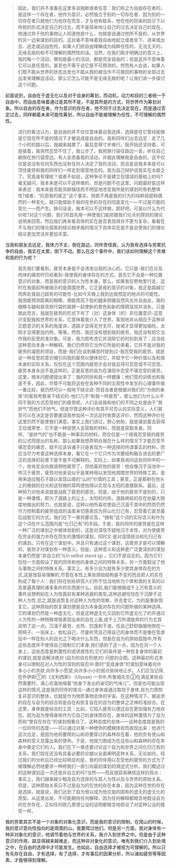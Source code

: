<blockquote data-pid="ADESNZZu">因此，我们并不准备在这里多谈独断或者任意：我们称之为自由存在者的，是这样一个存在者，他作为意识，必然独立于别的一切存在者，因为别的一切存在者只就他们为他存在而言，才与他有联系，他在他的将来的启示下以传统的形式决定自己的过去，而不是简单地让自己的过去决定自己的现在，他通过异于他的事物让人知道他是什么，也就是说通过他所不是的、从世界的另一边来谋划的目的。这丝毫不意味着我自由地起立或者坐下、进来或出去、逃走或迎战危险，如果人们把自由理解成为纯粹任性的，无法无天的，无缘无故的和不可理解的偶然性的话。当然，在我们刚才明确过的意义上，我的每一个活动，哪怕是最小的活动，都是完全自由的；但是这并不意味着它可以是任意的，甚至也不等于说它是不可预测的。然而有人会说，如果人们既不能从世界的状态出发也不能从我的被当作不可挽回的事物的全部过去出发来理解这活动，那么它怎么可能不是无缘无故的呢？让我们进一步探讨这个问题。</blockquote><p data-pid="Jy8hq5NZ">前面说到，自由在于虚无化以及对于自身的筹划，而动机，动力和目的三者统一于自由中，而自由意味着通过是其所不是，不是其所是的方式，将世界作为筹划对象。所以自由的存在者，作为意识的存在者，他不同于过去决定现在，而是通过否定过去，同样朝着未来可能性筹划，所以自由不能被理解为任性，不可理解的偶然性。</p><blockquote data-pid="xENlvJVR">流行的看法认为，是自由的并不仅仅意味着自我选择，选择是在它曾经能够是它现在所不是的情况下才被说成是自由的。我和同伴们出去远足：走了几个小时的路以后，我越来越累了，最后变得寸步难行。我开始还坚持着，可是接着，我突然忍受不住了，我让步了，我把旅行袋往路边一丢，听任自己躺倒在旅行袋旁边。有人会责备我的活动，并据此理解我是自由的，这不仅仅是说没有任何东西也没有任何人决定了我的活动，而且是说我本来是可以顶住疲劳和我的同伴们一样走到宿营地去的。我为自己辩护说我实在太疲乏了。究竟谁有理呢？或者不如说，这种争论不是建立在错误的基础上的吗?毫无疑问，我本来是可以不这样做的，但是问题不在这里。问题最好是这样来表述：我本来是否能另辟蹊径而不明显地改变我所是的谋划的有机整体性?或者，“抗拒我的疲乏”这个事实，倘若不再是我的行为的纯粹局部和偶然的一种变化，就只能借助于我的在世的存在的彻底变化一—不过是可能的变化一—而产生。换句话说，我本可以不这样做，那好吧，可是以什么为代价呢?对这个问题，我们将首先用一种使我们能把握我们论点的原则的理论说明来回答。然后我们再来看具体的实在是否表现得并不更为复杂，看看在不与我们的理论探索的结论相矛盾的情况下具体实在是不是会使我们的理论结论更加灵活并更加丰富。</blockquote><p data-pid="0hTicQ5U">当我和朋友去远足，我体力不支，倒在路边，同伴责怪我，认为我有选择与劳累抗争的自由，我实在太累，倒下不动。那么在这个事件中，我们该如何理解这个责难和我的行为呢？</p><blockquote data-pid="jWxFERn8">首先我们要看到，疲劳本身是不会诱发出我的决心的。它只是-我们在论及肉体的痛苦时已经看到-我使我的身体存在的方式。首先它不会是一种位置意识的对象，而是我的意识的人为性本身。那么，如果我在野地里行走，这时在我面前所被揭示的是周围世界，它正是我的意识的对象，我正是超越它而奔赴我自己固有的可能性-比如今天晚上我到达我预定的地点的可能性。我用能预测距离的眼睛、用能爬高下低的腿来把握自然风光并且由此，我的眼睛与腿和我背旅行袋的肩膀一起使新的景色和新的障碍显现并消失，只是就此而言，我就在疲劳的形式下有了（对）这身体（的）非位置意识-这意识支配我和世界的关系，它意味着我介入了世界。客观地并从相应于这种非正题意识的关系的角度讲，道路才显得无穷无尽，陡坡才显得更加艰险，太阳才显得更加灼热，等等。然而，我还没有想到我的疲劳，我还没有把它当作我的反思的准对象。可是，我力图考虑它并消除它的时刻到来了：应当给这种意向本身一种解释。我们仍然将它当作它所是的来看，它并不是对我的疲劳的凝思的领会，而是-我们在谈到痛苦时提到过-我忍受我的疲劳。就是说一种反思的意识被引向我的疲劳以便体验它，并赋予它一种价值以及和我本身的实际关系。仅仅在这个范围内疲劳才会对我显得可忍受或不可忍受。疲劳本身永远不是这样的，正是反思的自为在涌现中忍受不堪忍受的疲劳。这里，根本问题便提出来了：我的同伴和我一样健康；他们受的训练也和我差不多，因此，尽管不可能将这些在各种不同的主观性中发生的心理事件做一番比较，我仍然可以一般地下结论说-而目击者是根据对我们的“为他的身体”的客观考察来下结论的-他们几乎“和我一样疲劳”。那么他们为什么以不同于我的方式忍受他们的疲劳呢。人们会说我和他们的不同之处是由于“我娇气”而他们不娇气。但是尽管这种评价有其不可否认的实际意义，人们甚至可以在决定是否要邀请我参加另一次远足时依靠这评价，然而这种评价在这里仍然不能使我们满意。事实上我们讲过，野心勃勃，就是谋划着去获得王位或荣誉，它不是一种促使人去获取的材料，而就是获取本身。同样，“是娇气的”也不能是一种事实的材料，而仅仅是一个按我忍受我的疲劳的公式而提出的名称。那么如果我想弄明白我在什么样的情况下才能忍受不堪忍受的痛苦，就不应该诉诸于只是表现为一种选择的所谓事实的材料，而应当尽力考查这种选择本身，看它在一个它只作为次要结构融合进去的更广泛的选择的前景下是不是不可解释的。实际上，如果我询问这些同伴中的一个，他肯定会向我说明他疲劳了，但他喜欢他的疲劳：他会像沉于浴池中一样沉于疲劳，疲劳对他来说似乎是某种用以发现他周围世界的特殊工具，是用来适应粗石子路以发现山坡的“山的”价值的工具；甚至，正是那射在他头上的微弱的日光和这轻微的耳鸣使他得以实现与太阳的直接联系。最后，这种努力对他来说就是战胜了疲劳的感觉。但是，由于他的疲劳不是别的，只是一种激情，即为了道路上的尘土，太阳的灼热，道路崎岖的存在他最大限度地做出的努力，也就是说，这种以他所喜欢使自己沉湎于其中的然而仍然尽力控制着的疲劳组成的温柔亲切感表现为将山化归己有，忍受着它直至最后战胜它的方式。我们在下一章将要论及，“拥有”这个词的实际含义和作为这个词在什么范围内是“化归己有”的手段。于是，我的同伴的疲劳是在这样一种广泛的谋划之中被体验到的，这是对深信不疑地沉于本性，对为使疲劳在完全的强力中存在而生的激情的谋划，同时又·是对温情统治和化归己有的谋划。只有在这个谋划中，并且只有通过这个谋划，这疲劳才是可以理解的，疲劳才对谋划有一种意义。但是，这种意义和这种更广泛更深刻的谋划本身仍然是“非自立的”(Un selbst stand ig) 。它们不是自足的。因为它们恰恰一方面假设了我的同伴和他的身体之间的特殊关系，另一方面假设了他与事物之间的特殊关系。事实上，有多少自为就有多少使其身体存在的方式,这是很容易理解的,尽管在本性上某些原始结构是不变的而且把人的实在构成了每个人：我们将在别处研究人们所不恰当地称为个体和类的关系的以及普遍真理的诸多条件的东西是什么。目前,我们能根据成千上万有意义的事件设想例如在人为性面前有某种逃避的类型,这种逃避恰恰在于沉醉于这种人为性,总之,就是说恢复对这种人为性的信赖，并去爱它，为的是重新恢复它。这种原始的恢复谋划便是自为本身面对存在的问题所做的某种选择。它的谋划仍然是一种虚无化，但是这种虚无化又回到它所虚无化了的并通过人为性的一种特殊增值表现出来的自在上面,成千上万所谓放弃的行为尤其说明了这一点。沉湎于疲劳、炎热、饥饿和干渴，任自己舒舒服服地倒在一把椅子、一张床上，放松自己，尽量听凭自己用自己的身体而不是像在受虐狂中一样在别人的目光之下喝点什么东西，但是在自为的原始孤独中,所有这些态度并不使得自己限制它们本身,我们感到了这一点，因为在另一个人身上，这些态度是刺激性的或诱惑性的,它们的条件是一种恢复身体的最初的谋划,就是说解决绝对 (自为的自在的绝对) 问题的企图。这种最初形式本身可以限制在对人为性的深刻的容忍中:那时“变成身体”的谋划意味着向许多小小的贪欲,向许多小愿望,向许多小小的弱点愉快地让步。人们应当记得,在乔伊斯①的《尤利西斯》 (Ulysse) 一书中,布鲁姆先生②在满足某些自然需要时，满心欢喜地嗅着“他身下发出的亲切的气味儿"。但是也可能出现这样的情况,这是我的同伴的情况--通过身体或通过取悦于身体,自为力图恢复非意识的整体，也就是作为物质事物总体的宇宙。在这种情况下，被追求的自在与自为的综合将是自在和恢复自在的自为的整体之泛神的准综合。在这里，身体就是综合的工具：比如，它陷入疲劳以便这自在更加强有力地存在。因为自为使得身体作为它自己的身体而存在，身体的这种激情为了自为而和“使自在存在”的谋划相重合了。这种态度的总体—一这种态度就是我的一位同伴的态度——可以通过对某一种使命的模糊体验而表现出来：他进行这次远足，是因为他将要爬的山和将要穿过的森林存在着，他则负有使山和森林的意义显露出来的使命。于是，他就力图成为在这些山和森林的存在本身中奠定它们的人。我们在下一章还要讨论这个自为和世界之间化归己有的关系，我们现在还没有具备必要的论据以全面阐明这种关系。无论如何，经过我们的分析后已经比较明显的是，我的同伴用以忍受他的疲劳的方式为了被理解必然地要求一种把我们一直引向最初谋划的溯逆式分析。我们概述过的这种谋划这一次还是非自立的吗?当然——而且很容易确信这样的观点：事实上，我们越来越少触及自为选择的与其人为性以及与世界的原始关系。但是，这种原始关系只不过是自为的在世的存在本身，因为这种在世的存在是选择，就是说，我们达到了自为借以成为他应是的固有的虚无的虚无化的原型。从这里出发，不可能期待任何解释，因为任何解释都暗含地假设自为的在世存在，正如任何欧几里德公设的证明都暗含地假设了对这种公设的接受一样。</blockquote><p data-pid="hMwa-j-C">我的劳累其实不是一个对象的对象化意识，而是我的意识的限制。在爬山的时候，我的意识意向性指向的是周围的山，我要爬过他们。但是另一方面，我对身体有一种非对象化的意识，他调节着他与世界的关系，我介入到世界之中。但是由于这种意识的作用，路显得越来越难走，而这种非对象化的意识，唯有到我们介入到处境之中，在自由的选择中才可能发生。也如此，自由选择才被视为可理解的。所以只有先存在自由，才有选择，有了选择，才有事后的因果分析，所以诸如疲劳等等因素，才能够得到理解。</p><p></p>